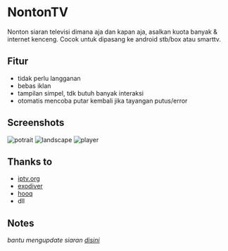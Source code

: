 # NontonTV

Nonton siaran televisi dimana aja dan kapan aja, asalkan kuota banyak & internet kenceng. Cocok untuk dipasang ke android stb/box atau smarttv.


## Fitur
- tidak perlu langganan
- bebas iklan
- tampilan simpel, tdk butuh banyak interaksi
- otomatis mencoba putar kembali jika tayangan putus/error


## Screenshots
![potrait](https://github.com/hariimurti/NontonTV/blob/master/screenshot/20200412-115720.jpg)
![landscape](https://github.com/hariimurti/NontonTV/blob/master/screenshot/20200412-115727.jpg)
![player](https://github.com/hariimurti/NontonTV/blob/master/screenshot/20200412-115735.jpg)


## Thanks to
- [iptv.org](https://github.com/iptv-org/iptv)
- [exodiver](https://github.com/exodiver/IPTV)
- [hooq](https://www.hooq.tv/)
- dll


## Notes
*bantu mengupdate siaran [disini](https://github.com/hariimurti/NontonTV/blob/master/json/playlist.json)*
